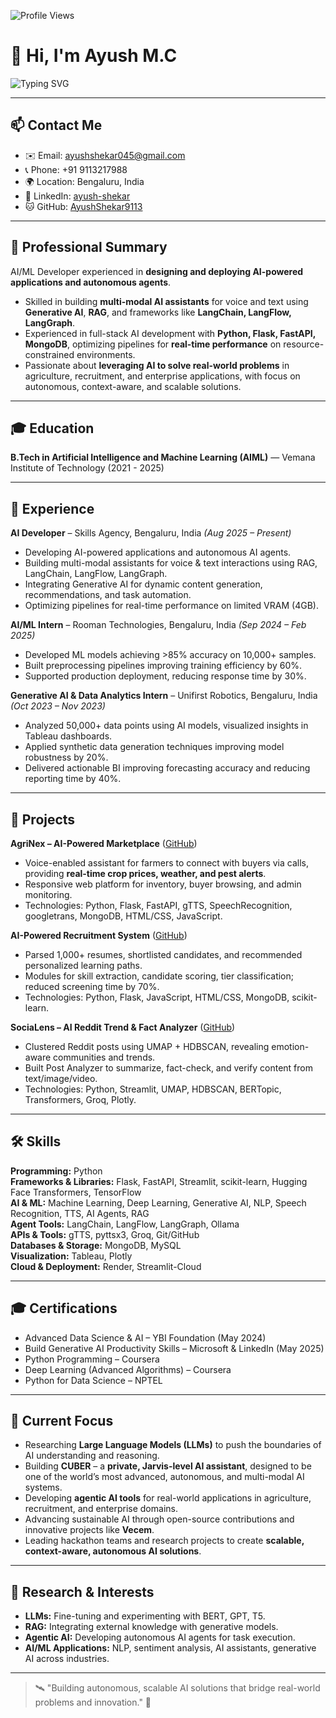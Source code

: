 <!-- Profile Views -->
![Profile Views](https://komarev.com/ghpvc/?username=AyushShekar9113&color=brightgreen)

# 👋 Hi, I'm Ayush M.C

![Typing SVG](https://readme-typing-svg.herokuapp.com?font=Fira+Code&size=24&duration=4000&pause=1000&color=00FF00&width=600&lines=AI+%2F+ML+Developer;Building+Generative+%26+Agentic+AI;Full-Stack+AI+Engineer)

---

## 📫 Contact Me
- ✉️ Email: ayushshekar045@gmail.com  
- 📞 Phone: +91 9113217988  
- 🌍 Location: Bengaluru, India  
- 🔗 LinkedIn: [ayush-shekar](https://www.linkedin.com/in/ayush-shekar-14967926b)  
- 🐱 GitHub: [AyushShekar9113](https://github.com/AyushShekar9113)  

---

## 💼 Professional Summary
AI/ML Developer experienced in **designing and deploying AI-powered applications and autonomous agents**.  
- Skilled in building **multi-modal AI assistants** for voice and text using **Generative AI**, **RAG**, and frameworks like **LangChain, LangFlow, LangGraph**.  
- Experienced in full-stack AI development with **Python, Flask, FastAPI, MongoDB**, optimizing pipelines for **real-time performance** on resource-constrained environments.  
- Passionate about **leveraging AI to solve real-world problems** in agriculture, recruitment, and enterprise applications, with focus on autonomous, context-aware, and scalable solutions.

---

## 🎓 Education
**B.Tech in Artificial Intelligence and Machine Learning (AIML)** — Vemana Institute of Technology (2021 - 2025)

---

## 🏢 Experience

**AI Developer** – Skills Agency, Bengaluru, India *(Aug 2025 – Present)*  
- Developing AI-powered applications and autonomous AI agents.  
- Building multi-modal assistants for voice & text interactions using RAG, LangChain, LangFlow, LangGraph.  
- Integrating Generative AI for dynamic content generation, recommendations, and task automation.  
- Optimizing pipelines for real-time performance on limited VRAM (4GB).  

**AI/ML Intern** – Rooman Technologies, Bengaluru, India *(Sep 2024 – Feb 2025)*  
- Developed ML models achieving >85% accuracy on 10,000+ samples.  
- Built preprocessing pipelines improving training efficiency by 60%.  
- Supported production deployment, reducing response time by 30%.

**Generative AI & Data Analytics Intern** – Unifirst Robotics, Bengaluru, India *(Oct 2023 – Nov 2023)*  
- Analyzed 50,000+ data points using AI models, visualized insights in Tableau dashboards.  
- Applied synthetic data generation techniques improving model robustness by 20%.  
- Delivered actionable BI improving forecasting accuracy and reducing reporting time by 40%.

---

## 🚀 Projects

**AgriNex – AI-Powered Marketplace** ([GitHub](https://github.com/AyushShekar9113/Agrinex--AI-Powered-Market-Place))  
- Voice-enabled assistant for farmers to connect with buyers via calls, providing **real-time crop prices, weather, and pest alerts**.  
- Responsive web platform for inventory, buyer browsing, and admin monitoring.  
- Technologies: Python, Flask, FastAPI, gTTS, SpeechRecognition, googletrans, MongoDB, HTML/CSS, JavaScript.

**AI-Powered Recruitment System** ([GitHub](https://github.com/AyushShekar9113/AI-Recruitment-System))  
- Parsed 1,000+ resumes, shortlisted candidates, and recommended personalized learning paths.  
- Modules for skill extraction, candidate scoring, tier classification; reduced screening time by 70%.  
- Technologies: Python, Flask, JavaScript, HTML/CSS, MongoDB, scikit-learn.

**SociaLens – AI Reddit Trend & Fact Analyzer** ([GitHub](https://github.com/AyushShekar9113/SociaLens))  
- Clustered Reddit posts using UMAP + HDBSCAN, revealing emotion-aware communities and trends.  
- Built Post Analyzer to summarize, fact-check, and verify content from text/image/video.  
- Technologies: Python, Streamlit, UMAP, HDBSCAN, BERTopic, Transformers, Groq, Plotly.

---

## 🛠 Skills

**Programming:** Python  
**Frameworks & Libraries:** Flask, FastAPI, Streamlit, scikit-learn, Hugging Face Transformers, TensorFlow  
**AI & ML:** Machine Learning, Deep Learning, Generative AI, NLP, Speech Recognition, TTS, AI Agents, RAG  
**Agent Tools:** LangChain, LangFlow, LangGraph, Ollama  
**APIs & Tools:** gTTS, pyttsx3, Groq, Git/GitHub  
**Databases & Storage:** MongoDB, MySQL  
**Visualization:** Tableau, Plotly  
**Cloud & Deployment:** Render, Streamlit-Cloud  

---

## 🎓 Certifications
- Advanced Data Science & AI – YBI Foundation (May 2024)  
- Build Generative AI Productivity Skills – Microsoft & LinkedIn (May 2025)  
- Python Programming – Coursera  
- Deep Learning (Advanced Algorithms) – Coursera  
- Python for Data Science – NPTEL  

---

## 🌱 Current Focus
- Researching **Large Language Models (LLMs)** to push the boundaries of AI understanding and reasoning.  
- Building **CUBER** – a **private, Jarvis-level AI assistant**, designed to be one of the world’s most advanced, autonomous, and multi-modal AI systems.  
- Developing **agentic AI tools** for real-world applications in agriculture, recruitment, and enterprise domains.  
- Advancing sustainable AI through open-source contributions and innovative projects like **Vecem**.  
- Leading hackathon teams and research projects to create **scalable, context-aware, autonomous AI solutions**.

---

## 🔬 Research & Interests
- **LLMs:** Fine-tuning and experimenting with BERT, GPT, T5.  
- **RAG:** Integrating external knowledge with generative models.  
- **Agentic AI:** Developing autonomous AI agents for task execution.  
- **AI/ML Applications:** NLP, sentiment analysis, AI assistants, generative AI across industries.

---

> 🛰️ "Building autonomous, scalable AI solutions that bridge real-world problems and innovation." 🚀
